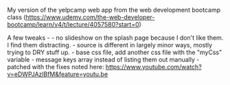 My version of the yelpcamp web app from the web development bootcamp class (https://www.udemy.com/the-web-developer-bootcamp/learn/v4/t/lecture/4057580?start=0)

A few tweaks - 
    - no slideshow on the splash page because I don't like them. I find them distracting.
    - source is different in largely minor ways, mostly trying to DRY stuff up. 
        - base css file, add another css file with the "myCss" variable
        - message keys array instead of listing them out manually
    - patched with the fixes noted here: https://www.youtube.com/watch?v=eDWPJAzlBfM&feature=youtu.be